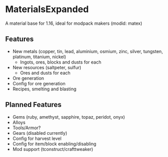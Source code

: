 # MaterialsExpanded
A material base for 1.16, ideal for modpack makers (modid: matex)

## Features
- New metals (copper, tin, lead, aluminium, osmium, zinc, silver, tungsten, platinum, titanium, nickel)
  - Ingots, ores, blocks and dusts for each
- New resources (saltpeter, sulfur)
  - Ores and dusts for each
- Ore generation
- Config for ore generation
- Recipes, smelting and blasting

## Planned Features
- Gems (ruby, amethyst, sapphire, topaz, peridot, onyx)
- Alloys
- Tools/Armor?
- Gears (disabled currently)
- Config for harvest level
- Config for item/block enabling/disabling
- Mod support (tconstruct/crafttweaker)
